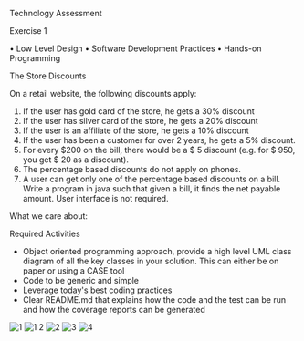 Technology Assessment

Exercise 1

• Low Level Design
• Software Development Practices
• Hands-on Programming

The Store Discounts

On a retail website, the following discounts apply:

1. If the user has gold card of the store, he gets a 30% discount
2. If the user has silver card of the store, he gets a 20% discount
3. If the user is an affiliate of the store, he gets a 10% discount
4. If the user has been a customer for over 2 years, he gets a 5% discount.
5. For every $200 on the bill, there would be a $ 5 discount (e.g. for $ 950, you get $ 20
as a discount).
6. The percentage based discounts do not apply on phones.
7. A user can get only one of the percentage based discounts on a bill.
Write a program in java such that given a bill, it finds the net payable amount. User interface is not required. 

What we care about:

Required Activities

- Object oriented programming approach, provide a high level UML class diagram of all the key classes in your solution. This can either be on paper or using a CASE tool
- Code to be generic and simple
- Leverage today's best coding practices
- Clear README.md that explains how the code and the test can be run and how the coverage reports can be generated


![1](https://user-images.githubusercontent.com/61588968/182868275-d62fcf3c-3e4d-4518-a866-0bbccc2a6a03.png)
![1 2](https://user-images.githubusercontent.com/61588968/182868308-e05b8523-9634-4f1a-9a4b-f0cc36d1d7fe.png)
![2](https://user-images.githubusercontent.com/61588968/182868328-75dcd865-9152-4263-af40-b9da704945e9.png)
![3](https://user-images.githubusercontent.com/61588968/182868346-94eee172-88f4-47db-bb40-42ee84a3ce0f.png)
![4](https://user-images.githubusercontent.com/61588968/182868356-859b3909-edd8-432c-ae61-a5442461050b.png)


